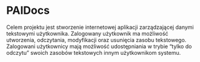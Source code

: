 # PAIDocs
Celem projektu jest stworzenie internetowej aplikacji zarządzającej danymi tekstowymi
użytkownika. Zalogowany użytkownik ma możliwość utworzenia, odczytania, modyfikacji
oraz usunięcia zasobu tekstowego. Zalogowani użytkownicy mają możliwość udostępniania
w trybie “tylko do odczytu” swoich zasobów tekstowych innym użytkownikom systemu.
